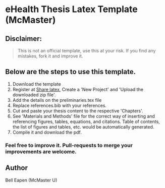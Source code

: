# eHealth Thesis Latex Template (McMaster)

## Disclaimer: 
> This is not an official template, use this at your risk. If you find any mistakes, fork it and improve it.

## Below are the steps to use this template.

1. Download the template
2. Register at [Share latex](https://www.sharelatex.com), Create a 'New Project' and 'Upload the downloaded zip file'.
3. Add the details on the preliminaries.tex file
4. Replace references.bib with your references.
5. Cut and paste your thesis content to the respective 'Chapters'.
6. See 'Materials and Methods' file for the correct way of inserting and referencing figures, tables, equations, and citations. Table of contents, the list of figures and tables, etc. would be automatically generated.
7. Compile it and download the pdf.

### Feel free to improve it. Pull-requests to merge your improvements are welcome. 

## Author

Bell Eapen (McMaster U)

